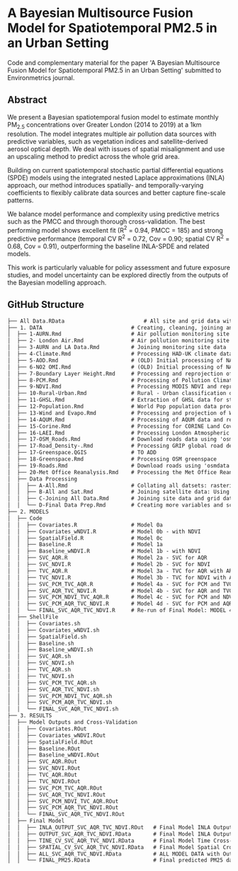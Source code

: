 # A Bayesian Multisource Fusion Model for Spatiotemporal PM2.5 in an Urban Setting

Code and complementary material for the paper 'A Bayesian Multisource Fusion Model for Spatiotemporal PM2.5 in an Urban Setting' submitted to Environmetrics journal.

## Abstract

We present a Bayesian spatiotemporal fusion model to estimate monthly PM$_{2.5}$ concentrations over Greater London (2014 to 2019) at a 1km resolution. The model integrates multiple air pollution data sources with predictive variables, such as vegetation indices and satellite-derived aerosol optical depth. We deal with issues of spatial misalignment and use an upscaling method to predict across the whole grid area. 

Building on current spatiotemporal stochastic partial differential equations (SPDE) models using the integrated nested Laplace approximations (INLA) approach, our method introduces spatially- and temporally-varying coefficients to flexibly calibrate data sources and better capture fine-scale patterns.

We balance model performance and complexity using predictive metrics such as the PMCC and through thorough cross-validation. The best performing model shows excellent fit (R$^2$ = 0.94, PMCC = 185) and strong predictive performance (temporal CV R$^2$ = 0.72, Cov = 0.90; spatial CV R$^2$ = 0.68, Cov = 0.91), outperforming the baseline INLA-SPDE and related models.

This work is particularly valuable for policy assessment and future exposure studies, and model uncertainty can be explored directly from the outputs of the Bayesian modelling approach.

## GitHub Structure

```md
├── All Data.RData                         # All site and grid data with all variables
├── 1. DATA                            # Creating, cleaning, joining and extracting all model data and full potential covariates
│  ├── 1-AURN.Rmd                      # Air pollution monitoring site data from the Automatic Urban and Rural Network (AURN)
│  ├── 2- London Air.Rmd               # Air pollution monitoring site data from the London Air network
│  ├── 3-AURN and LA Data.Rmd          # Joining monitoring site data
│  ├── 4-Climate.Rmd                   # Processing HAD-UK climate data
│  ├── 5-AOD.Rmd                       # (OLD) Initial processing of NASA MAIAC AOD satellite data with Inverse Distance Weighting for gap filling
│  ├── 6-NO2 OMI.Rmd                   # (OLD) Initial processing of NASA OMI/AURA NO2 column data with Inverse Distance Weighting for gap filling
│  ├── 7-Boundary Layer Height.Rmd     # Processing and reprojection of Boundary Layer Height (BLH) from ERA5 Land
│  ├── 8-PCM.Rmd                       # Processing of Pollution Climate Mapping (PCM) model data
│  ├── 9-NDVI.Rmd                      # Processing MODIS NDVI and reprojection with Inverse Distance Weight
│  ├── 10-Rural-Urban.Rmd              # Rural - Urban classification of UK output areas
│  ├── 11-GHSL.Rmd                     # Extraction of GHSL data for study domain and reprojection
│  ├── 12-Population.Rmd               # World Pop population data processing
│  ├── 13-Wind and Evapo.Rmd           # Processing and projection of Wind and Evapotranspiration/Evaporation from ERA5 Land
│  ├── 14-AQUM.Rmd                     # Processing of AQUM data and reprojection by Inverse Distance Weighting
│  ├── 15-Corine.Rmd                   # Processing for CORINE Land Cover data and categorisation 
│  ├── 16-LAEI.Rmd                     # Processing London Atmospheric Emissions Inventory
│  ├── 17-OSM_Roads.Rmd                # Download roads data using 'osmdata' and creating measures of nearby roads
│  ├── 17-Road_Density-.Rmd            # Processing GRIP global road density data
│  ├── 17-Greenspace.QGIS              # TO ADD
│  ├── 18-Greenspace.Rmd               # Processing OSM greenspace
│  ├── 19-Roads.Rmd                    # Download roads using 'osmdata', creating distance to road variables
│  ├── 20-Met Office Reanalysis.Rmd    # Processing the Met Office Reanalysis of the AQUM model
│  ├── Data Processing
│  │  ├── A-All.Rmd                    # Collating all datsets: rasterisation and extract at monitoring site locations
│  │  ├── B-All and Sat.Rmd            # Joining satellite data: Using Inverse Distance Weighting to gap fill, reproject and extract at monitoring site locations
│  │  ├── C-Joining All Data.Rmd       # Joining site data and grid data and creating various different variables
│  │  └── D-Final Data Prep.Rmd        # Creating more variables and scaling covariates
├── 2. MODELS
│  ├── Code
│  │  ├── Covariates.R                 # Model 0a
│  │  ├── Covariates_wNDVI.R           # Model 0b - with NDVI
│  │  ├── SpatialField.R               # Model 0c
│  │  ├── Baseline.R                   # Model 1a
│  │  ├── Baseline_wNDVI.R             # Model 1b - with NDVI
│  │  ├── SVC_AQR.R                    # Model 2a - SVC for AQR
│  │  ├── SVC_NDVI.R                   # Model 2b - SVC for NDVI
│  │  ├── TVC_AQR.R                    # Model 3a - TVC for AQR with AR1 Time
│  │  ├── TVC_NDVI.R                   # Model 3b - TVC for NDVI with AR1 Time
│  │  ├── SVC_PCM_TVC_AQR.R            # Model 4a - SVC for PCM and TVC for AQR with AR1 Time
│  │  ├── SVC_AQR_TVC_NDVI.R           # Model 4b - SVC for AQR and TVC for NDVI with AR1 Time
│  │  ├── SVC_PCM_NDVI_TVC_AQR.R       # Model 4c - SVC for PCM and NDVI, and TVC for AQR with AR1 Time
│  │  ├── SVC_PCM_AQR_TVC_NDVI.R       # Model 4d - SVC for PCM and AQR, and TVC for NDVI with AR1 Time
│  │  └── FINAL_SVC_AQR_TVC_NDVI.R     # Re-run of Final Model: MODEL 4b - SVC for AQR and TVC for NDVI with AR1 Time with 'Laplace' method
│  ├── ShellFile
│  │  ├── Covariates.sh
│  │  ├── Covariates_wNDVI.sh
│  │  ├── SpatialField.sh
│  │  ├── Baseline.sh                  
│  │  ├── Baseline_wNDVI.sh 
│  │  ├── SVC_AQR.sh
│  │  ├── SVC_NDVI.sh 
│  │  ├── TVC_AQR.sh 
│  │  ├── TVC_NDVI.sh
│  │  ├── SVC_PCM_TVC_AQR.sh 
│  │  ├── SVC_AQR_TVC_NDVI.sh 
│  │  ├── SVC_PCM_NDVI_TVC_AQR.sh  
│  │  ├── SVC_PCM_AQR_TVC_NDVI.sh 
│  │  └── FINAL_SVC_AQR_TVC_NDVI.sh 
├── 3. RESULTS
│  ├── Model Outputs and Cross-Validation
│  │  ├── Covariates.ROut
│  │  ├── Covariates_wNDVI.ROut
│  │  ├── SpatialField.ROut
│  │  ├── Baseline.ROut                  
│  │  ├── Baseline_wNDVI.ROut 
│  │  ├── SVC_AQR.ROut
│  │  ├── SVC_NDVI.ROut 
│  │  ├── TVC_AQR.ROut 
│  │  ├── TVC_NDVI.ROut
│  │  ├── SVC_PCM_TVC_AQR.ROut 
│  │  ├── SVC_AQR_TVC_NDVI.ROut 
│  │  ├── SVC_PCM_NDVI_TVC_AQR.ROut  
│  │  ├── SVC_PCM_AQR_TVC_NDVI.ROut 
│  │  └── FINAL_SVC_AQR_TVC_NDVI.ROut 
│  ├── Final Model
│  │  ├── INLA_OUTPUT_SVC_AQR_TVC_NDVI.ROut   # Final Model INLA Output File
│  │  ├── OUTPUT_SVC_AQR_TVC_NDVI.RData       # Final Model INLA Output Data
│  │  ├── TINE_CV_SVC_AQR_TVC_NDVI.RData      # Final Model Time Cross-Validation INLA Output Data
│  │  ├── SPATIAL_CV_SVC_AQR_TVC_NDVI.RData   # Final Model Spatial Cross-Validation INLA Output Data
│  │  ├── ALL_SVC_AQR_TVC_NDVI.RData          # ALL MODEL DATA with Outputs: Dataframe of all data with final model output
│  │  └── FINAL_PM25.RData                    # Final predicted PM25 data: observed, predicted, sd, quantiles, etc



